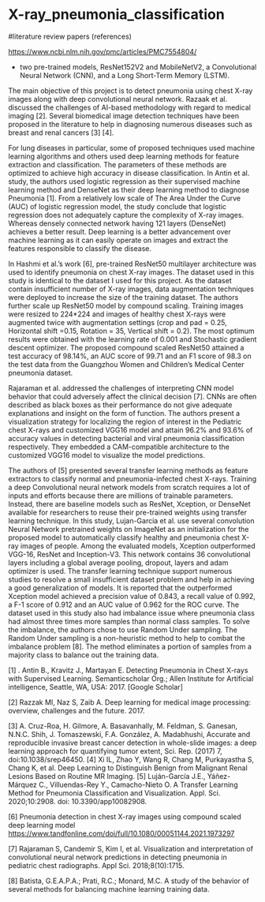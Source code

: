# X-ray_pneumonia_classification


#literature review papers (references)

https://www.ncbi.nlm.nih.gov/pmc/articles/PMC7554804/
- two pre-trained models, ResNet152V2 and MobileNetV2, a Convolutional Neural Network (CNN), and a Long Short-Term Memory (LSTM).




The main objective of this project is to detect pneumonia using chest X-ray images along with deep convolutional neural network. Razaak et al. discussed the challenges of AI-based methodology with regard to medical imaging [2]. Several biomedical image detection techniques have been proposed in the literature to help in diagnosing numerous diseases such as breast and renal cancers [3] [4]. 

For lung diseases in particular, some of proposed techniques used machine learning algorithms and others used deep learning methods for feature extraction and classification. The parameters of these methods are optimized to achieve high accuracy in disease classification. In Antin et al. study, the authors used logistic regression as their supervised machine learning method and DenseNet as their deep learning method to diagnose Pneumonia [1]. From a relatively low scale of The Area Under the Curve (AUC) of logistic regression model, the study conclude that logistic regression does not adequately capture the complexity of X-ray images. Whereas densely connected network having 121 layers (DenseNet) achieves a better result. Deep learning is a better advancement over machine learning as it can easily operate on images and extract the features responsible to classify the disease.  

In Hashmi et al.’s work [6], pre-trained ResNet50 multilayer architecture was used to identify pneumonia on chest X-ray images. The dataset used in this study is identical to the dataset I used for this project. As the dataset contain insufficient number of X-ray images, data augmentation techniques were deployed to increase the size of the training dataset. The authors further scale up ResNet50 model by compound scaling. Training images were resized to 224*224 and images of healthy chest X-rays were augmented twice with augmentation settings (crop and pad = 0.25, Horizontal shift =0.15, Rotation = 35, Vertical shift = 0.2). The most optimum results were obtained with the learning rate of 0.001 and Stochastic gradient descent optimizer. The proposed compound scaled ResNet50 attained a test accuracy of 98.14%, an AUC score of 99.71 and an F1 score of 98.3 on the test data from the Guangzhou Women and Children’s Medical Center pneumonia dataset.

Rajaraman et al. addressed the challenges of interpreting CNN model behavior that could adversely affect the clinical decision [7]. CNNs are often described as black boxes as their performance do not give adequate explanations and insight on the form of function.  The authors present a visualization strategy for localizing the region of interest in the Pediatric chest X-rays and customized VGG16 model and attain 96.2% and 93.6% of accuracy values in detecting bacterial and viral pneumonia classification respectively. They embedded a CAM-compatible architecture to the customized VGG16 model to visualize the model predictions. 

The authors of [5] presented several transfer learning methods as feature extractors to classify normal and pneumonia-infected chest X-rays. Training a deep Convolutional neural network models from scratch requires a lot of inputs and efforts because there are millions of trainable parameters. Instead, there are baseline models such as ResNet, Xception, or DenseNet available for researchers to reuse their pre-trained weights using transfer learning technique. In this study, Lujan-Garcia et al. use several convolution Neural Network pretrained weights on ImageNet as an initialization for the proposed model to automatically classify healthy and pneumonia chest X-ray images of people. Among the evaluated models, Xception outperformed VGG-16, ResNet and Inception-V3. This network contains 36 convolutional layers including a global average pooling, dropout, layers and adam optimizer is used. The transfer learning technique support numerous studies to resolve a small insufficient dataset problem and help in achieving a good generalization of models. It is reported that the outperformed Xception model achieved a precision value of 0.843, a recall value of 0.992, a F-1 score of 0.912 and an AUC value of 0.962 for the ROC curve. The dataset used in this study also had imbalance issue where pneumonia class had almost three times more samples than normal class samples. To solve the imbalance, the authors chose to use Random Under sampling. The Random Under sampling is a non-heuristic method to help to combat the imbalance problem [8]. The method eliminates a portion of samples from a majority class to balance out the training data.   


[1] . Antin B., Kravitz J., Martayan E. Detecting Pneumonia in Chest X-rays with Supervised Learning. Semanticscholar Org.; Allen Institute for Artificial intelligence, Seattle, WA, USA: 2017. [Google Scholar]

[2] Razzak MI, Naz S, Zaib A. Deep learning for medical image processing: overview, challenges and the future. 2017.

[3] A. Cruz-Roa, H. Gilmore, A. Basavanhally, M. Feldman, S. Ganesan, N.N.C. Shih, J. Tomaszewski, F.A. González, A. Madabhushi, Accurate and reproducible invasive breast cancer detection in whole-slide images: a deep learning approach for quantifying tumor extent, Sci. Rep. (2017) 7, doi:10.1038/srep46450. 
[4] Xi IL, Zhao Y, Wang R, Chang M, Purkayastha S, Chang K, et al. Deep Learning to Distinguish Benign from Malignant Renal Lesions Based on Routine MR Imaging. 
[5] Luján-García J.E., Yáñez-Márquez C., Villuendas-Rey Y., Camacho-Nieto O. A Transfer Learning Method for Pneumonia Classification and Visualization. Appl. Sci. 2020;10:2908. doi: 10.3390/app10082908.

[6] Pneumonia detection in chest X-ray images using compound scaled deep learning model https://www.tandfonline.com/doi/full/10.1080/00051144.2021.1973297

[7] Rajaraman S, Candemir S, Kim I, et al. Visualization and interpretation of convolutional neural network predictions in detecting pneumonia in pediatric chest radiographs. Appl Sci. 2018;8(10):1715.

[8] Batista, G.E.A.P.A.; Prati, R.C.; Monard, M.C. A study of the behavior of several methods for balancing machine learning training data.

